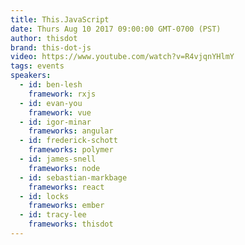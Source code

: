 ```yaml
---
title: This.JavaScript
date: Thurs Aug 10 2017 09:00:00 GMT-0700 (PST)
author: thisdot
brand: this-dot-js
video: https://www.youtube.com/watch?v=R4vjqnYHlmY
tags: events
speakers:
  - id: ben-lesh
    framework: rxjs
  - id: evan-you
    framework: vue
  - id: igor-minar
    frameworks: angular
  - id: frederick-schott
    frameworks: polymer
  - id: james-snell
    frameworks: node
  - id: sebastian-markbage
    frameworks: react
  - id: locks
    frameworks: ember
  - id: tracy-lee
    frameworks: thisdot
---
```

